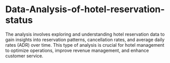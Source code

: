 # Data-Analysis-of-hotel-reservation-status
The analysis involves exploring and understanding hotel reservation data to gain insights into reservation patterns, cancellation rates, and average daily rates (ADR) over time. This type of analysis is crucial for hotel management to optimize operations, improve revenue management, and enhance customer service.
